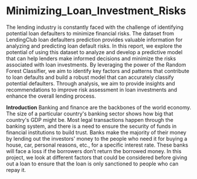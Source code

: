 # Minimizing_Loan_Investment_Risks
The lending industry is constantly faced with the challenge of identifying potential loan defaulters to minimize financial risks. The dataset from LendingClub loan defaulters prediction provides valuable information for analyzing and predicting loan default risks. In this report, we explore the potential of using this dataset to analyze and develop a predictive model that can help lenders make informed decisions and minimize the risks associated with loan investments. By leveraging the power of the Random Forest Classifier, we aim to identify key factors and patterns that contribute to loan defaults and build a robust model that can accurately classify potential defaulters. Through analysis, we aim to provide insights and recommendations to improve risk assessment in loan investments and enhance the overall lending process.

**Introduction**
Banking and finance are the backbones of the world economy. The size of a particular country's banking sector shows how big that country's GDP might be.
Most legal transactions happen through the banking system, and there is a need to ensure the security of funds in financial institutions to build trust.
Banks make the majority of their money by lending out the investors' money to the people who need it for buying a house, car, personal reasons, etc., for a specific interest rate. These banks will face a loss if the borrowers don’t return the borrowed money.
In this project, we look at different factors that could be considered before giving out a loan to ensure that the loan is only sanctioned to people who can repay it.
